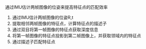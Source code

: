 通过IMU估计两帧图像的位姿来提高特征点的匹配效率
1. 通过IMU估计两帧图像的位姿R,t
2. 提取相邻两帧图像的特征点，计算特征点的描述子
3. 通过双目将第一帧图像的特征点获取深度信息
4. 将第一帧图像的特征点投影到第二帧图像上，并获取领域内的特征点
5. 通过描述子匹配特征点
   